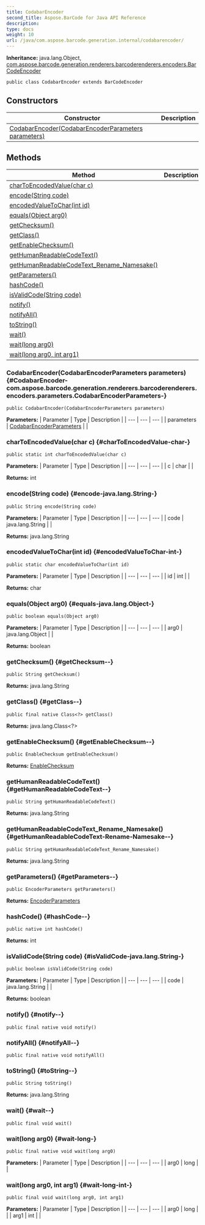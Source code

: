 ```yaml
---
title: CodabarEncoder
second_title: Aspose.BarCode for Java API Reference
description: 
type: docs
weight: 10
url: /java/com.aspose.barcode.generation.internal/codabarencoder/
---
```

**Inheritance:**
java.lang.Object, [com.aspose.barcode.generation.renderers.barcoderenderers.encoders.BarCodeEncoder](../../com.aspose.barcode.generation.renderers.barcoderenderers.encoders/barcodeencoder)
```
public class CodabarEncoder extends BarCodeEncoder
```
## Constructors

| Constructor | Description |
| --- | --- |
| [CodabarEncoder(CodabarEncoderParameters parameters)](#CodabarEncoder-com.aspose.barcode.generation.renderers.barcoderenderers.encoders.parameters.CodabarEncoderParameters-) |  |
## Methods

| Method | Description |
| --- | --- |
| [charToEncodedValue(char c)](#charToEncodedValue-char-) |  |
| [encode(String code)](#encode-java.lang.String-) |  |
| [encodedValueToChar(int id)](#encodedValueToChar-int-) |  |
| [equals(Object arg0)](#equals-java.lang.Object-) |  |
| [getChecksum()](#getChecksum--) |  |
| [getClass()](#getClass--) |  |
| [getEnableChecksum()](#getEnableChecksum--) |  |
| [getHumanReadableCodeText()](#getHumanReadableCodeText--) |  |
| [getHumanReadableCodeText_Rename_Namesake()](#getHumanReadableCodeText-Rename-Namesake--) |  |
| [getParameters()](#getParameters--) |  |
| [hashCode()](#hashCode--) |  |
| [isValidCode(String code)](#isValidCode-java.lang.String-) |  |
| [notify()](#notify--) |  |
| [notifyAll()](#notifyAll--) |  |
| [toString()](#toString--) |  |
| [wait()](#wait--) |  |
| [wait(long arg0)](#wait-long-) |  |
| [wait(long arg0, int arg1)](#wait-long-int-) |  |
### CodabarEncoder(CodabarEncoderParameters parameters) {#CodabarEncoder-com.aspose.barcode.generation.renderers.barcoderenderers.encoders.parameters.CodabarEncoderParameters-}
```
public CodabarEncoder(CodabarEncoderParameters parameters)
```


**Parameters:**
| Parameter | Type | Description |
| --- | --- | --- |
| parameters | [CodabarEncoderParameters](../../com.aspose.barcode.generation.renderers.barcoderenderers.encoders.parameters/codabarencoderparameters) |  |

### charToEncodedValue(char c) {#charToEncodedValue-char-}
```
public static int charToEncodedValue(char c)
```




**Parameters:**
| Parameter | Type | Description |
| --- | --- | --- |
| c | char |  |

**Returns:**
int
### encode(String code) {#encode-java.lang.String-}
```
public String encode(String code)
```




**Parameters:**
| Parameter | Type | Description |
| --- | --- | --- |
| code | java.lang.String |  |

**Returns:**
java.lang.String
### encodedValueToChar(int id) {#encodedValueToChar-int-}
```
public static char encodedValueToChar(int id)
```




**Parameters:**
| Parameter | Type | Description |
| --- | --- | --- |
| id | int |  |

**Returns:**
char
### equals(Object arg0) {#equals-java.lang.Object-}
```
public boolean equals(Object arg0)
```




**Parameters:**
| Parameter | Type | Description |
| --- | --- | --- |
| arg0 | java.lang.Object |  |

**Returns:**
boolean
### getChecksum() {#getChecksum--}
```
public String getChecksum()
```




**Returns:**
java.lang.String
### getClass() {#getClass--}
```
public final native Class<?> getClass()
```




**Returns:**
java.lang.Class<?>
### getEnableChecksum() {#getEnableChecksum--}
```
public EnableChecksum getEnableChecksum()
```




**Returns:**
[EnableChecksum](../../com.aspose.barcode.generation/enablechecksum)
### getHumanReadableCodeText() {#getHumanReadableCodeText--}
```
public String getHumanReadableCodeText()
```




**Returns:**
java.lang.String
### getHumanReadableCodeText_Rename_Namesake() {#getHumanReadableCodeText-Rename-Namesake--}
```
public String getHumanReadableCodeText_Rename_Namesake()
```




**Returns:**
java.lang.String
### getParameters() {#getParameters--}
```
public EncoderParameters getParameters()
```




**Returns:**
[EncoderParameters](../../com.aspose.barcode.generation.renderers.barcoderenderers.encoders.parameters/encoderparameters)
### hashCode() {#hashCode--}
```
public native int hashCode()
```




**Returns:**
int
### isValidCode(String code) {#isValidCode-java.lang.String-}
```
public boolean isValidCode(String code)
```




**Parameters:**
| Parameter | Type | Description |
| --- | --- | --- |
| code | java.lang.String |  |

**Returns:**
boolean
### notify() {#notify--}
```
public final native void notify()
```




### notifyAll() {#notifyAll--}
```
public final native void notifyAll()
```




### toString() {#toString--}
```
public String toString()
```




**Returns:**
java.lang.String
### wait() {#wait--}
```
public final void wait()
```




### wait(long arg0) {#wait-long-}
```
public final native void wait(long arg0)
```




**Parameters:**
| Parameter | Type | Description |
| --- | --- | --- |
| arg0 | long |  |

### wait(long arg0, int arg1) {#wait-long-int-}
```
public final void wait(long arg0, int arg1)
```




**Parameters:**
| Parameter | Type | Description |
| --- | --- | --- |
| arg0 | long |  |
| arg1 | int |  |

